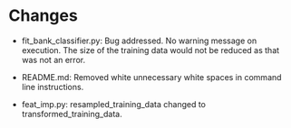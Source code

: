 # Changes

- fit_bank_classifier.py: Bug addressed. No warning message on execution. 
    The size of the training data would not be reduced as that was not an error.

- README.md: Removed white unnecessary white spaces in command line instructions.
- feat_imp.py: resampled_training_data changed to transformed_training_data.